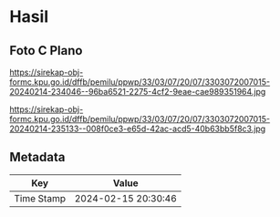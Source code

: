 # Hasil

## Foto C Plano

https://sirekap-obj-formc.kpu.go.id/dffb/pemilu/ppwp/33/03/07/20/07/3303072007015-20240214-234046--96ba6521-2275-4cf2-9eae-cae989351964.jpg

https://sirekap-obj-formc.kpu.go.id/dffb/pemilu/ppwp/33/03/07/20/07/3303072007015-20240214-235133--008f0ce3-e65d-42ac-acd5-40b63bb5f8c3.jpg


## Metadata

| Key        | Value               |
| ---------- | ------------------- |
| Time Stamp | 2024-02-15 20:30:46 |



